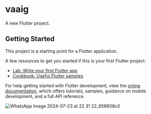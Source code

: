 # vaaig

A new Flutter project.

## Getting Started

This project is a starting point for a Flutter application.

A few resources to get you started if this is your first Flutter project:

- [Lab: Write your first Flutter app](https://docs.flutter.dev/get-started/codelab)
- [Cookbook: Useful Flutter samples](https://docs.flutter.dev/cookbook)

For help getting started with Flutter development, view the
[online documentation](https://docs.flutter.dev/), which offers tutorials,
samples, guidance on mobile development, and a full API reference.

![WhatsApp Image 2024-07-23 at 22 31 22_958608c0](https://github.com/user-attachments/assets/a03ee2d4-8d37-4911-9fb4-a93a8e1f2c3e)

